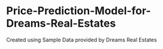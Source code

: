 # Price-Prediction-Model-for-Dreams-Real-Estates
Created using Sample Data provided by Dreams Real Estates 
